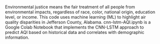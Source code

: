Environmental justice means the fair treatment of all people from environmental impacts, regardless of race, color, national origin, education level, or income. This code uses machine learning (ML) to highlight air quality disparities in Jefferson County, Alabama.
cnn-lstm-AQI.ipynb is a Google Colab Notebook that implements the CNN-LSTM approach to predict AQI based on historical data and correlates with demographic information.

